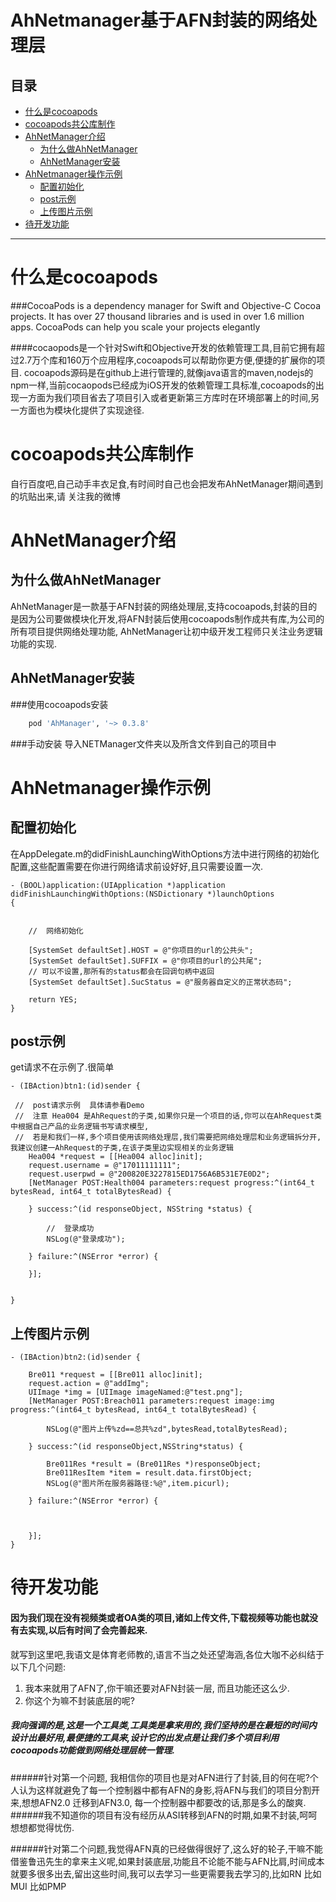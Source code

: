 AhNetmanager基于AFN封装的网络处理层
===
## 目录
* [什么是cocoapods](#what_cocoa)
* [cocoapods共公库制作](#make_coca)
* [AhNetManager介绍](#intro_ahnet)
	* [为什么做AhNetManager](#dowhat_ahnet)
	* [AhNetManager安装](#install_ahnet) 
* [AhNetmanager操作示例](#examples_ahnet)
	* [配置初始化](#set_ahnet)
	* [post示例](#post_ahnet)
	* [上传图片示例](#postimg_ahnet)  
* [待开发功能](#undo_ahnet)
	
	
---

# <a id="what_cocoa"></a> 什么是cocoapods

###CocoaPods is a dependency manager for Swift and Objective-C Cocoa projects. It has over 27 thousand libraries and is used in over 1.6 million apps. CocoaPods can help you scale your projects elegantly

####cocaopods是一个针对Swift和Objective开发的依赖管理工具,目前它拥有超过2.7万个库和160万个应用程序,cocoapods可以帮助你更方便,便捷的扩展你的项目.
cocoapods源码是在github上进行管理的,就像java语言的maven,nodejs的npm一样,当前cocaopods已经成为iOS开发的依赖管理工具标准,cocoapods的出现一方面为我们项目省去了项目引入或者更新第三方库时在环境部署上的时间,另一方面也为模块化提供了实现途径.

# <a id="make_coca"></a> cocoapods共公库制作

 自行百度吧,自己动手丰衣足食,有时间时自己也会把发布AhNetManager期间遇到的坑贴出来,请 
<a id="http://weibo.com/u/6042582447?topnav=1&wvr=6&topsug=1&is_hot=1">关注我的微博</a>
 
# <a id="intro_ahnet"></a> AhNetManager介绍
## <a id="dowhat_ahnet"></a> 为什么做AhNetManager

 AhNetManager是一款基于AFN封装的网络处理层,支持cocoapods,封装的目的是因为公司要做模块化开发,将AFN封装后使用cocoapods制作成共有库,为公司的所有项目提供网络处理功能, AhNetManager让初中级开发工程师只关注业务逻辑功能的实现.
## <a id="install_ahnet"></a> AhNetManager安装
###使用cocoapods安装
```ruby
	pod 'AhManager', '~> 0.3.8'
```
###手动安装
 导入NETManager文件夹以及所含文件到自己的项目中
# <a id="examples_ahnet"></a> AhNetmanager操作示例
## <a id="set_ahnet"></a> 配置初始化
在AppDelegate.m的didFinishLaunchingWithOptions方法中进行网络的初始化配置,这些配置需要在你进行网络请求前设好好,且只需要设置一次.

```objc
- (BOOL)application:(UIApplication *)application didFinishLaunchingWithOptions:(NSDictionary *)launchOptions
{
    
    
    //  网络初始化
    
    [SystemSet defaultSet].HOST = @"你项目的url的公共头";
    [SystemSet defaultSet].SUFFIX = @"你项目的url的公共尾";
    // 可以不设置,那所有的status都会在回调句柄中返回
    [SystemSet defaultSet].SucStatus = @"服务器自定义的正常状态码";
    
    return YES;
}
``` 
## <a id="post_ahnet"></a> post示例

get请求不在示例了.很简单

```objc
- (IBAction)btn1:(id)sender {
    
 //  post请求示例  具体请参看Demo 
 //  注意 Hea004 是AhRequest的子类,如果你只是一个项目的话,你可以在AhRequest类中根据自己产品的业务逻辑书写请求模型,
 //  若是和我们一样,多个项目使用该网络处理层,我们需要把网络处理层和业务逻辑拆分开,我建议创建一AhRequest的子类,在该子类里边实现相关的业务逻辑
    Hea004 *request = [[Hea004 alloc]init];
    request.username = @"17011111111";
    request.userpwd = @"200820E3227815ED1756A6B531E7E0D2";
    [NetManager POST:Health004 parameters:request progress:^(int64_t bytesRead, int64_t totalBytesRead) {
        
    } success:^(id responseObject, NSString *status) {
        
        //  登录成功
        NSLog(@"登录成功");
        
    } failure:^(NSError *error) {
        
    }];
    
    
}
``` 
## <a id="postimg_ahnet"></a> 上传图片示例

```objc
- (IBAction)btn2:(id)sender {
    
    Bre011 *request = [[Bre011 alloc]init];
    request.action = @"addImg";
    UIImage *img = [UIImage imageNamed:@"test.png"];
    [NetManager POST:Breach011 parameters:request image:img progress:^(int64_t bytesRead, int64_t totalBytesRead) {
        
        NSLog(@"图片上传%zd==总共%zd",bytesRead,totalBytesRead);
        
    } success:^(id responseObject,NSString*status) {
        
        Bre011Res *result = (Bre011Res *)responseObject;
        Bre011ResItem *item = result.data.firstObject;
        NSLog(@"图片所在服务器路径:%@",item.picurl);
        
    } failure:^(NSError *error) {
        
        
        
    }];
}
```
# <a id="undo_ahnet"></a> 待开发功能
####  因为我们现在没有视频类或者OA类的项目,诸如上传文件,下载视频等功能也就没有去实现,以后有时间了会完善起来.

就写到这里吧,我语文是体育老师教的,语言不当之处还望海涵,各位大咖不必纠结于以下几个问题:

1. 我本来就用了AFN了,你干嘛还要对AFN封装一层, 而且功能还这么少.
2. 你这个为嘛不封装底层的呢?



##### 我向强调的是,这是一个工具类,工具类是拿来用的,我们坚持的是在最短的时间内设计出最好用,最便捷的工具来,设计它的出发点是让我们多个项目利用cocoapods功能做到网络处理层统一管理.

######针对第一个问题, 我相信你的项目也是对AFN进行了封装,目的何在呢?个人认为这样就避免了每一个控制器中都有AFN的身影,将AFN与我们的项目分割开来,想想AFN2.0 迁移到AFN3.0, 每一个控制器中都要改的话,那是多么的酸爽.
######我不知道你的项目有没有经历从ASI转移到AFN的时期,如果不封装,呵呵 想想都觉得忧伤.

######针对第二个问题,我觉得AFN真的已经做得很好了,这么好的轮子,干嘛不能借鉴鲁迅先生的拿来主义呢,如果封装底层,功能且不论能不能与AFN比肩,时间成本就要多很多出去,留出这些时间,我可以去学习一些更需要我去学习的,比如RN  比如MUI 比如PMP



 

 
 


